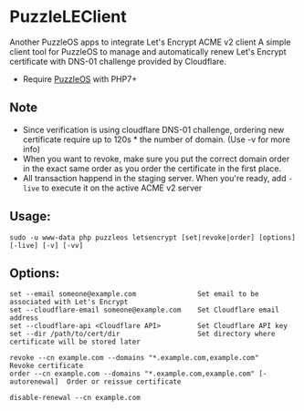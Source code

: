 # PuzzleLEClient
Another PuzzleOS apps to integrate Let's Encrypt ACME v2 client
A simple client tool for PuzzleOS to manage and automatically renew
Let's Encrypt certificate with DNS-01 challenge provided by Cloudflare.
- Require [PuzzleOS](https://github.com/maralproject/puzzleos) with PHP7+

## Note
- Since verification is using cloudflare DNS-01 challenge, ordering new certificate require up to 120s * the number of domain. (Use -v for more info)
- When you want to revoke, make sure you put the correct domain order in the exact same order as you order the certificate in the first place.
- All transaction happend in the staging server. When you're ready, add `-live` to execute it on the active ACME v2 server

## Usage:
```
sudo -u www-data php puzzleos letsencrypt [set|revoke|order] [options] [-live] [-v] [-vv]
```

## Options:
```
set --email someone@example.com               Set email to be associated with Let's Encrypt
set --cloudflare-email someone@example.com    Set Cloudflare email address
set --cloudflare-api <Cloudflare API>         Set Cloudflare API key
set --dir /path/to/cert/dir                   Set directory where certificate will be stored later

revoke --cn example.com --domains "*.example.com,example.com"                Revoke certificate
order --cn example.com --domains "*.example.com,example.com" [-autorenewal]  Order or reissue certificate
	 
disable-renewal --cn example.com 
```
